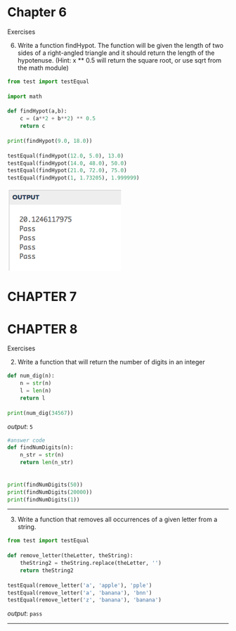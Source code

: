 # Chapter 6
Exercises

6. Write a function findHypot. The function will be given the length of two sides of a right-angled triangle and it should return the length of the hypotenuse. (Hint: x ** 0.5 will return the square root, or use sqrt from the math module)
```python
from test import testEqual

import math

def findHypot(a,b):
    c = (a**2 + b**2) ** 0.5
    return c
    
print(findHypot(9.0, 18.0))

testEqual(findHypot(12.0, 5.0), 13.0)
testEqual(findHypot(14.0, 48.0), 50.0)
testEqual(findHypot(21.0, 72.0), 75.0)
testEqual(findHypot(1, 1.73205), 1.999999)
```
![passed](figs/Ch6Num6.png)

# CHAPTER 7


# CHAPTER 8
Exercises

2. Write a function that will return the number of digits in an integer
```python
def num_dig(n):
    n = str(n)
    l = len(n)
    return l

print(num_dig(34567))
```
*output*: `5`
```python
#answer code
def findNumDigits(n):
    n_str = str(n)
    return len(n_str)


print(findNumDigits(50))
print(findNumDigits(20000))
print(findNumDigits(1))
```
___
3. Write a function that removes all occurrences of a given letter from a string.
```python
from test import testEqual

def remove_letter(theLetter, theString):
    theString2 = theString.replace(theLetter, '')
    return theString2

testEqual(remove_letter('a', 'apple'), 'pple')
testEqual(remove_letter('a', 'banana'), 'bnn')
testEqual(remove_letter('z', 'banana'), 'banana')
```
*output*: `pass`
___
